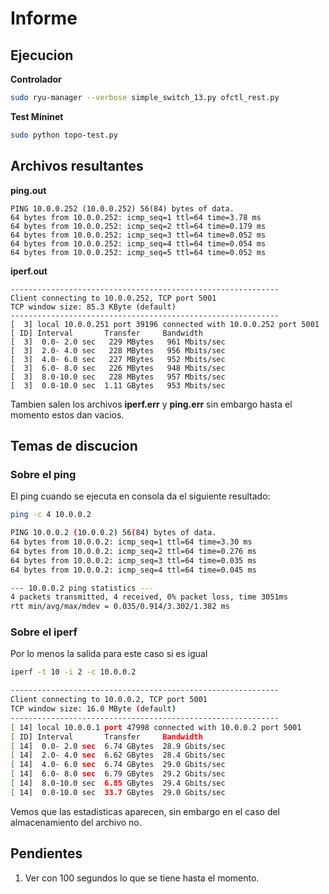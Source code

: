 # Informe #


## Ejecucion ##

**Controlador**

```bash
sudo ryu-manager --verbose simple_switch_13.py ofctl_rest.py
```

**Test Mininet**

```bash
sudo python topo-test.py
```


## Archivos resultantes ##

**ping.out**

```
PING 10.0.0.252 (10.0.0.252) 56(84) bytes of data.
64 bytes from 10.0.0.252: icmp_seq=1 ttl=64 time=3.78 ms
64 bytes from 10.0.0.252: icmp_seq=2 ttl=64 time=0.179 ms
64 bytes from 10.0.0.252: icmp_seq=3 ttl=64 time=0.052 ms
64 bytes from 10.0.0.252: icmp_seq=4 ttl=64 time=0.054 ms
64 bytes from 10.0.0.252: icmp_seq=5 ttl=64 time=0.052 ms
```


**iperf.out**
```
------------------------------------------------------------
Client connecting to 10.0.0.252, TCP port 5001
TCP window size: 85.3 KByte (default)
------------------------------------------------------------
[  3] local 10.0.0.251 port 39196 connected with 10.0.0.252 port 5001
[ ID] Interval       Transfer     Bandwidth
[  3]  0.0- 2.0 sec   229 MBytes   961 Mbits/sec
[  3]  2.0- 4.0 sec   228 MBytes   956 Mbits/sec
[  3]  4.0- 6.0 sec   227 MBytes   952 Mbits/sec
[  3]  6.0- 8.0 sec   226 MBytes   948 Mbits/sec
[  3]  8.0-10.0 sec   228 MBytes   957 Mbits/sec
[  3]  0.0-10.0 sec  1.11 GBytes   953 Mbits/sec
```

Tambien salen los archivos **iperf.err** y **ping.err** sin embargo hasta el momento estos dan vacios.


## Temas de discucion ##


### Sobre el ping ###

El ping cuando se ejecuta en consola da el siguiente resultado:

```bash
ping -c 4 10.0.0.2

PING 10.0.0.2 (10.0.0.2) 56(84) bytes of data.
64 bytes from 10.0.0.2: icmp_seq=1 ttl=64 time=3.30 ms
64 bytes from 10.0.0.2: icmp_seq=2 ttl=64 time=0.276 ms
64 bytes from 10.0.0.2: icmp_seq=3 ttl=64 time=0.035 ms
64 bytes from 10.0.0.2: icmp_seq=4 ttl=64 time=0.045 ms

--- 10.0.0.2 ping statistics ---
4 packets transmitted, 4 received, 0% packet loss, time 3051ms
rtt min/avg/max/mdev = 0.035/0.914/3.302/1.382 ms
```

### Sobre el iperf ###

Por lo menos la salida para este caso si es igual

```bash
iperf -t 10 -i 2 -c 10.0.0.2

------------------------------------------------------------
Client connecting to 10.0.0.2, TCP port 5001
TCP window size: 16.0 MByte (default)
------------------------------------------------------------
[ 14] local 10.0.0.1 port 47998 connected with 10.0.0.2 port 5001
[ ID] Interval       Transfer     Bandwidth
[ 14]  0.0- 2.0 sec  6.74 GBytes  28.9 Gbits/sec
[ 14]  2.0- 4.0 sec  6.62 GBytes  28.4 Gbits/sec
[ 14]  4.0- 6.0 sec  6.74 GBytes  29.0 Gbits/sec
[ 14]  6.0- 8.0 sec  6.79 GBytes  29.2 Gbits/sec
[ 14]  8.0-10.0 sec  6.85 GBytes  29.4 Gbits/sec
[ 14]  0.0-10.0 sec  33.7 GBytes  29.0 Gbits/sec

```

Vemos que las estadisticas aparecen, sin embargo en el caso del almacenamiento del archivo no.

## Pendientes ##

1. Ver con 100 segundos lo que se tiene hasta el momento.
